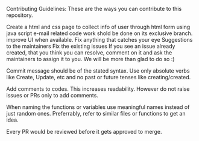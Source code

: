 Contributing Guidelines:
These are the ways you can contribute to this repository.

Create a html and css page to collect info of user through html form using java script
e-mail related code work shold be done on its exclusive branch.
improve UI when available.
Fix anything that catches your eye
Suggestions to the maintainers
Fix the existing issues
If you see an issue already created, that you think you can resolve, comment on it and ask the maintainers to assign it to you. We will be more than glad to do so :)

Commit message should be of the stated syntax. Use only absolute verbs like Create, Update, etc and no past or future tenses like creating/created.

Add comments to codes. This increases readability. However do not raise issues or PRs only to add comments.

When naming the functions or variables use meaningful names instead of just random ones. Preferrably, refer to similar files or functions to get an idea.

Every PR would be reviewed before it gets approved to merge.
